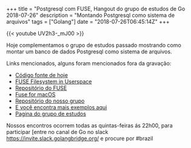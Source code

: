 +++
title = "Postgresql com FUSE, Hangout do grupo de estudos de Go 2018-07-26"
description = "Montando Postgresql como sistema de arquivos"
tags = ["Golang"]
date = "2018-07-26T06:45:14Z"
+++

{{< youtube UV2h3-_mJ00 >}}

Hoje complementamos o grupo de estudos passado mostrando como montar um banco de dados Postgresql como sistema de arquivos.

Links mencionados, alguns foram mencionados fora da gravação:

- [Código fonte de hoje](https://github.com/crgimenes/pgfs)
- [FUSE Filesystem in Userspace](https://en.wikipedia.org/wiki/Filesystem_in_Userspace)
- [Repositório do FUSE](https://github.com/libfuse/libfuse)
- [Fuse for macOS](https://osxfuse.github.io)
- [Repositório do nosso grupo](https://github.com/go-br/estudos)
- [E você encontra mais exemplos aqui](https://github.com/go-br)
- [Pagina do grupo de estudos](https://gopher.pro.br)

Nossos encontros ocorrem todas as quintas-feiras ás 22h00, para participar [entre no canal de Go no slack https://invite.slack.golangbridge.org/ e procure por #brazil
